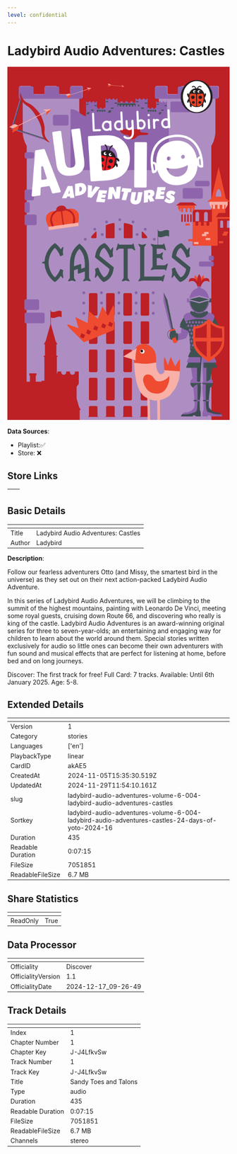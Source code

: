 ```yaml
---
level: confidential
---
```

# Ladybird Audio Adventures: Castles

![card_[akAE5].png](../../img/cards/card_[akAE5].png)

**Data Sources**: 

- Playlist:✅
- Store: ❌


## Store Links

| <!-- --> | <!-- --> |
| - | - |


## Basic Details

| <!-- --> | <!-- --> |
| - | - |
| Title | Ladybird Audio Adventures: Castles |
| Author | Ladybird |

**Description**:

Follow our fearless adventurers Otto (and Missy, the smartest bird in the universe) as they set out on their next action-packed Ladybird Audio Adventure.    

In this series of Ladybird Audio Adventures, we will be climbing to the summit of the highest mountains, painting with Leonardo De Vinci, meeting some royal guests, cruising down Route 66, and discovering who really is king of the castle. Ladybird Audio Adventures is an award-winning original series for three to seven-year-olds; an entertaining and engaging way for children to learn about the world around them. Special stories written exclusively for audio so little ones can become their own adventurers with fun sound and musical effects that are perfect for listening at home, before bed and on long journeys.

Discover: The first track for free! 
Full Card: 7 tracks. 
Available: Until 6th January 2025. 
Age: 5-8.


## Extended Details

| <!-- --> | <!-- --> |
| - | - |
| Version | 1 |
| Category | stories |
| Languages | ['en'] |
| PlaybackType | linear |
| CardID | akAE5 |
| CreatedAt | 2024-11-05T15:35:30.519Z |
| UpdatedAt | 2024-11-29T11:54:10.161Z |
| slug | ladybird-audio-adventures-volume-6-004-ladybird-audio-adventures-castles |
| Sortkey | ladybird-audio-adventures-volume-6-004-ladybird-audio-adventures-castles-24-days-of-yoto-2024-16 |
| Duration | 435 |
| Readable Duration | 0:07:15 |
| FileSize | 7051851 |
| ReadableFileSize | 6.7 MB |


## Share Statistics

| <!-- --> | <!-- --> |
| - | - |
| ReadOnly | True |


## Data Processor

| <!-- --> | <!-- --> |
| - | - |
| Officiality | Discover
| OfficialityVersion | 1.1
| OfficialityDate | 2024-12-17_09-26-49


## Track Details

| <!-- --> | <!-- --> |
| - | - |
| Index | 1 |
| Chapter Number | 1 |
| Chapter Key | J-J4LfkvSw |
| Track Number | 1 |
| Track Key | J-J4LfkvSw |
| Title | Sandy Toes and Talons |
| Type | audio |
| Duration | 435 |
| Readable Duration | 0:07:15 |
| FileSize | 7051851 |
| ReadableFileSize | 6.7 MB |
| Channels | stereo |

